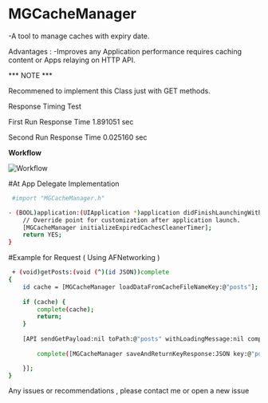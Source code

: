 # MGCacheManager

-A tool to manage caches with expiry date.

Advantages : 
-Improves any Application performance requires caching content or Apps relaying on HTTP API.

*** NOTE ***

Recommened to implement this Class just with GET methods.

Response Timing Test

First Run Response Time 1.891051 sec

Second Run Response Time 0.025160 sec

**Workflow**

![Workflow](https://raw.githubusercontent.com/Mortgy/MGCacheManager/1.0.x/MGCacheManager/How-it-works.png)

#At App Delegate Implementation

```sh
 #import "MGCacheManager.h"

- (BOOL)application:(UIApplication *)application didFinishLaunchingWithOptions:(NSDictionary *)launchOptions {
    // Override point for customization after application launch.
    [MGCacheManager initializeExpiredCachesCleanerTimer];
    return YES;
}
```


#Example for Request ( Using AFNetworking )

```sh
 + (void)getPosts:(void (^)(id JSON))complete
{
	id cache = [MGCacheManager loadDataFromCacheFileNameKey:@"posts"];
	
	if (cache) {
		complete(cache);
		return;
	}
	
    [API sendGetPayload:nil toPath:@"posts" withLoadingMessage:nil complete:^(id JSON){
        
		complete([MGCacheManager saveAndReturnKeyResponse:JSON key:@"posts" cachePeriod:LONG_CACHE_DURATION]);

    }];
}
```

Any issues or recommendations , please contact me or open a new issue

